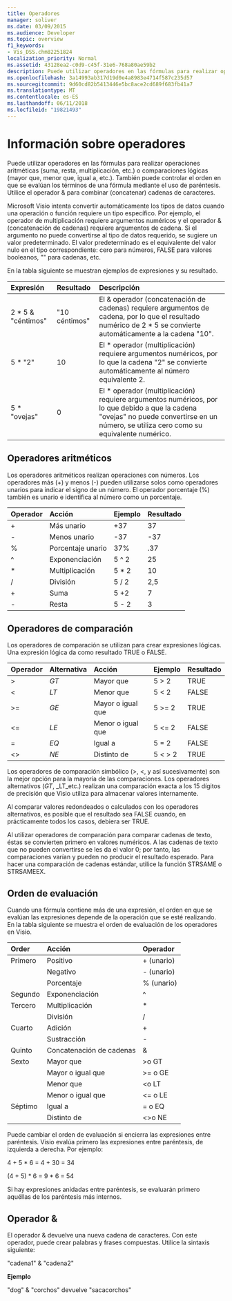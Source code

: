```yaml
---
title: Operadores
manager: soliver
ms.date: 03/09/2015
ms.audience: Developer
ms.topic: overview
f1_keywords:
- Vis_DSS.chm82251824
localization_priority: Normal
ms.assetid: 43128ea2-c0d9-c45f-31e6-768a80ae59b2
description: Puede utilizar operadores en las fórmulas para realizar operaciones aritméticas (suma, resta, multiplicación, etc.) o comparaciones lógicas (mayor que, menor que, igual a, etc.). También puede controlar el orden en que se evalúan los términos de una fórmula mediante el uso de paréntesis. Utilice el operador & para combinar (concatenar) cadenas de caracteres.
ms.openlocfilehash: 3a14993ab317d19d0e4a8983e4714f587c235d57
ms.sourcegitcommit: 9d60cd82b5413446e5bc8ace2cd689f683fb41a7
ms.translationtype: MT
ms.contentlocale: es-ES
ms.lasthandoff: 06/11/2018
ms.locfileid: "19821493"
---
```

# <a name="about-operators"></a>Información sobre operadores

Puede utilizar operadores en las fórmulas para realizar operaciones aritméticas (suma, resta, multiplicación, etc.) o comparaciones lógicas (mayor que, menor que, igual a, etc.). También puede controlar el orden en que se evalúan los términos de una fórmula mediante el uso de paréntesis. Utilice el operador & para combinar (concatenar) cadenas de caracteres.
  
Microsoft Visio intenta convertir automáticamente los tipos de datos cuando una operación o función requiere un tipo específico. Por ejemplo, el operador de multiplicación requiere argumentos numéricos y el operador & (concatenación de cadenas) requiere argumentos de cadena. Si el argumento no puede convertirse al tipo de datos requerido, se sugiere un valor predeterminado. El valor predeterminado es el equivalente del valor nulo en el tipo correspondiente: cero para números, FALSE para valores booleanos, "" para cadenas, etc.
  
En la tabla siguiente se muestran ejemplos de expresiones y su resultado.
  
|**Expresión**|**Resultado**|**Descripción**|
|:-----|:-----|:-----|
| 2 \* 5 &amp; "céntimos"  <br/> | "10 céntimos"  <br/> | El &amp; operador (concatenación de cadenas) requiere argumentos de cadena, por lo que el resultado numérico de 2 \* 5 se convierte automáticamente a la cadena "10".  <br/> |
| 5 \* "2"  <br/> | 10  <br/> | El \* operador (multiplicación) requiere argumentos numéricos, por lo que la cadena "2" se convierte automáticamente al número equivalente 2.  <br/> |
| 5 \* "ovejas"  <br/> | 0  <br/> | El \* operador (multiplicación) requiere argumentos numéricos, por lo que debido a que la cadena "ovejas" no puede convertirse en un número, se utiliza cero como su equivalente numérico.  <br/> |
   
## <a name="arithmetic-operators"></a>Operadores aritméticos

Los operadores aritméticos realizan operaciones con números. Los operadores más (+) y menos (-) pueden utilizarse solos como operadores unarios para indicar el signo de un número. El operador porcentaje (%) también es unario e identifica al número como un porcentaje.
  
|**Operador**|**Acción**|**Ejemplo**|**Resultado**|
|:-----|:-----|:-----|:-----|
| +  <br/> | Más unario  <br/> | +37  <br/> | 37  <br/> |
| -  <br/> | Menos unario  <br/> | -37  <br/> | -37  <br/> |
| %  <br/> | Porcentaje unario  <br/> | 37%  <br/> | .37  <br/> |
| ^  <br/> | Exponenciación  <br/> | 5 ^ 2  <br/> | 25  <br/> |
| \*  <br/> | Multiplicación  <br/> | 5 \* 2  <br/> | 10  <br/> |
| /  <br/> | División  <br/> | 5 / 2  <br/> | 2,5  <br/> |
| +  <br/> | Suma  <br/> | 5 +2  <br/> | 7  <br/> |
| -  <br/> | Resta  <br/> | 5 - 2  <br/> | 3  <br/> |
   
## <a name="comparison-operators"></a>Operadores de comparación

Los operadores de comparación se utilizan para crear expresiones lógicas. Una expresión lógica da como resultado TRUE o FALSE.
  
|**Operador**|**Alternativa**|**Acción**|**Ejemplo**|**Resultado**|
|:-----|:-----|:-----|:-----|:-----|
| \>  <br/> | _GT_  <br/> | Mayor que  <br/> | 5 \> 2  <br/> | TRUE  <br/> |
| \<  <br/> | _LT_  <br/> | Menor que  <br/> | 5 \< 2  <br/> | FALSE  <br/> |
| \>=  <br/> | _GE_  <br/> | Mayor o igual que  <br/> | 5 \>= 2  <br/> | TRUE  <br/> |
| \<=  <br/> | _LE_  <br/> | Menor o igual que  <br/> | 5 \<= 2  <br/> | FALSE  <br/> |
| =  <br/> | _EQ_  <br/> | Igual a  <br/> | 5 = 2  <br/> | FALSE  <br/> |
| \<\>  <br/> | _NE_  <br/> | Distinto de  <br/> | 5 \< \> 2  <br/> | TRUE  <br/> |
   
Los operadores de comparación simbólico (\>, \<, y así sucesivamente) son la mejor opción para la mayoría de las comparaciones. Los operadores alternativos (_GT_, _LT_etc.) realizan una comparación exacta a los 15 dígitos de precisión que Visio utiliza para almacenar valores internamente.
  
Al comparar valores redondeados o calculados con los operadores alternativos, es posible que el resultado sea FALSE cuando, en prácticamente todos los casos, debiera ser TRUE.
  
Al utilizar operadores de comparación para comparar cadenas de texto, éstas se convierten primero en valores numéricos. A las cadenas de texto que no pueden convertirse se les da el valor 0; por tanto, las comparaciones varían y pueden no producir el resultado esperado. Para hacer una comparación de cadenas estándar, utilice la función STRSAME o STRSAMEEX.
  
## <a name="order-of-evaluation"></a>Orden de evaluación

Cuando una fórmula contiene más de una expresión, el orden en que se evalúan las expresiones depende de la operación que se esté realizando. En la tabla siguiente se muestra el orden de evaluación de los operadores en Visio.
  
|**Order**|**Acción**|**Operador**|
|:-----|:-----|:-----|
|Primero  <br/> |Positivo  <br/> |+ (unario)  <br/> |
||Negativo  <br/> |- (unario)  <br/> |
||Porcentaje  <br/> |% (unario)  <br/> |
|Segundo  <br/> |Exponenciación  <br/> |^  <br/> |
|Tercero  <br/> |Multiplicación  <br/> |\*  <br/> |
||División  <br/> |/  <br/> |
|Cuarto  <br/> |Adición  <br/> |+  <br/> |
||Sustracción  <br/> |-  <br/> |
|Quinto  <br/> |Concatenación de cadenas  <br/> |&amp;  <br/> |
|Sexto  <br/> |Mayor que  <br/> |\>o GT  <br/> |
||Mayor o igual que  <br/> |\>= o GE  <br/> |
||Menor que  <br/> |\<o LT  <br/> |
||Menor o igual que  <br/> |\<= o LE  <br/> |
|Séptimo  <br/> |Igual a  <br/> |= o EQ  <br/> |
||Distinto de  <br/> |\<\>o NE  <br/> |
   
Puede cambiar el orden de evaluación si encierra las expresiones entre paréntesis. Visio evalúa primero las expresiones entre paréntesis, de izquierda a derecha. Por ejemplo:
  
4 + 5 \* 6 = 4 + 30 = 34
  
(4 + 5) \* 6 = 9 \* 6 = 54
  
Si hay expresiones anidadas entre paréntesis, se evaluarán primero aquéllas de los paréntesis más internos.
  
## <a name="ampersand-operator"></a>Operador &

El operador & devuelve una nueva cadena de caracteres. Con este operador, puede crear palabras y frases compuestas. Utilice la sintaxis siguiente:
  
"cadena1" &amp; "cadena2"
  
 **Ejemplo**
  
"dog" &amp; "corchos" devuelve "sacacorchos"
  

